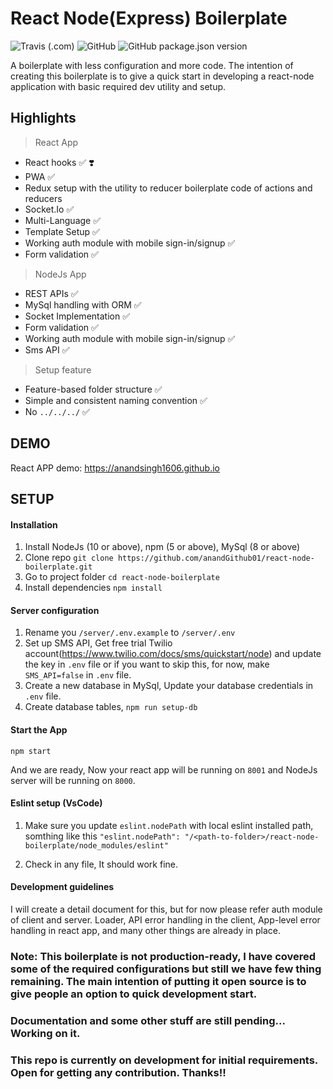 # React Node(Express) Boilerplate #

![Travis (.com)](https://img.shields.io/travis/com/anandGithub01/react-node-boilerplate?style=flat-square)
![GitHub](https://img.shields.io/github/license/anandGithub01/react-node-boilerplate?style=flat-square)
![GitHub package.json version](https://img.shields.io/github/package-json/v/anandGithub01/react-node-boilerplate?style=flat-square)

A boilerplate with less configuration and more code. The intention of creating this boilerplate is to give a quick start in developing a react-node application with basic required dev utility and setup. 

## Highlights


> React App 

- React hooks :white_check_mark: :heavy_heart_exclamation:
- PWA :white_check_mark: 
- Redux setup with the utility to reducer boilerplate code of actions and reducers
- Socket.Io :white_check_mark:
- Multi-Language :white_check_mark:
- Template Setup :white_check_mark:
- Working auth module with mobile sign-in/signup :white_check_mark:
- Form validation :white_check_mark:

> NodeJs App

- REST APIs :white_check_mark:
- MySql handling with ORM :white_check_mark:
- Socket Implementation :white_check_mark:
- Form validation :white_check_mark:
- Working auth module with mobile sign-in/signup :white_check_mark:
- Sms API :white_check_mark:


> Setup feature

- Feature-based folder structure :white_check_mark:
- Simple and consistent naming convention :white_check_mark:
- No `../../../` :white_check_mark: 


## DEMO 

React APP demo: https://anandsingh1606.github.io


## SETUP 

#### Installation 
1) Install NodeJs (10 or above), npm (5 or above), MySql (8 or above)
2) Clone repo `git clone https://github.com/anandGithub01/react-node-boilerplate.git`
3) Go to project folder `cd react-node-boilerplate`
4) Install dependencies `npm install`


#### Server configuration 
1) Rename you `/server/.env.example` to `/server/.env`
2) Set up SMS API, Get free trial Twilio account(https://www.twilio.com/docs/sms/quickstart/node) and update the key in `.env` file or if you want to skip this, for now, make `SMS_API=false` in `.env` file.
3) Create a new database in MySql, Update your database credentials in `.env` file.
4) Create database tables, `npm run setup-db`

#### Start the App

`npm start`
  
And we are ready, Now your react app will be running on `8001` and NodeJs server will be running on `8000`.

#### Eslint setup (VsCode)
1) Make sure you update `eslint.nodePath` with local eslint installed path, somthing like this  `"eslint.nodePath": "/<path-to-folder>/react-node-boilerplate/node_modules/eslint"`

2) Check in any file, It should work fine. 



#### Development guidelines

I will create a detail document for this, but for now please refer auth module of client and server. Loader, API error handling in the client, App-level error handling in react app, and many other things are already in place. 




### Note: This boilerplate is not production-ready, I have covered some of the required configurations but still we have few thing remaining. The main intention of putting it open source is to give people an option to quick development start. 

### Documentation and some other stuff are still pending... Working on it.

### This repo is currently on development for initial requirements. Open for getting any contribution. Thanks!!


